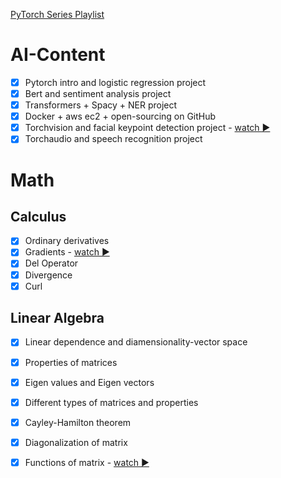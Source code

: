 

[PyTorch Series Playlist](https://www.youtube.com/watch?v=rHLMi2f85Vk&list=PLYYmRv5_pOH-3sEqvHgUZnyxAn5sTjkuB)


# AI-Content

- [x] Pytorch intro and logistic regression project
- [x] Bert and sentiment analysis project
- [x] Transformers + Spacy + NER project
- [x] Docker + aws ec2 + open-sourcing on GitHub
- [x] Torchvision and facial keypoint detection project - [watch ▶️]([https://drive.google.com/file/d/1774_WiXiq51jSJp9XzAr9sg4ECnfg4NV/view?usp=sharing](https://www.youtube.com/watch?v=yS649em-vko))
- [x] Torchaudio and speech recognition project

# Math

## Calculus

- [x] Ordinary derivatives
- [x] Gradients     - [watch ▶️](https://drive.google.com/file/d/14p3M_E7qmIfK9xAu1CTU6VcDExXNPv6S/view?usp=sharing)
- [x] Del Operator
- [x] Divergence
- [x] Curl

## Linear Algebra

- [x] Linear dependence and diamensionality-vector space
- [x] Properties of matrices
- [x] Eigen values and Eigen vectors
- [x] Different types of matrices and properties
- [x] Cayley-Hamilton theorem
- [x] Diagonalization of matrix
- [x] Functions of matrix - [watch ▶️](https://drive.google.com/file/d/1CF3pVG-KLD9tCGQoZisstsdYhQWUslLM/view?usp=sharing)


